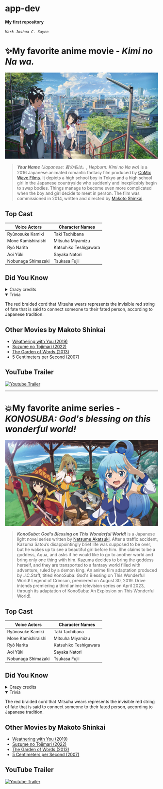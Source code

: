 # app-dev

**My first repository**

*`Mark Joshua C. Sayen`*

# :sparkles:My favorite anime movie - *Kimi no Na wa.*

![this is an image](kiminonawa.jpg "animemoviepic")

> ***Your Name** (Japanese: 君の名は。, Hepburn: Kimi no Na wa)* is a 2016 Japanese animated romantic fantasy film produced by [CoMix Wave Films](https://en.wikipedia.org/wiki/CoMix_Wave_Films). It depicts a high school boy in Tokyo and a high school girl in the Japanese countryside who suddenly and inexplicably begin to swap bodies. Things manage to become even more complicated when the boy and girl decide to meet in person. The film was commissioned in 2014, written and directed by [Makoto Shinkai](https://en.wikipedia.org/wiki/Makoto_Shinkai).

## **Top Cast**
| Voice Actors | Character Names|
| ----------- | ----------- |
|Ryûnosuke Kamiki   | Taki Tachibana |
|Mone Kamishiraishi  | Mitsuha Miyamizu |
|Ryô Narita | Katsuhiko Teshigawara|
|Aoi Yûki |Sayaka Natori |
|Nobunaga Shimazaki | Tsukasa Fujii|

## **Did You Know**
 <details>
  <summary>Crazy credits</summary>
  <p>
            At the end of the film, as both the lead characters simultaneously says "Your name...", the title of the film appears.
  </p>
</details>

  <details open>
  <summary>Trivia</summary>
  <p>
               The red braided cord that Mitsuha wears represents the invisible red string of fate that is said to connect someone
       to their fated person, according to Japanese tradition.
  </p>
</details>
 
## **Other Movies by Makoto Shinkai**

* [Weathering with You (2019)](https://www.imdb.com/title/tt9426210/?ref_=fn_al_tt_1)
* [Suzume no Tojimari (2022)](https://www.imdb.com/title/tt16428256/?ref_=nv_sr_srsg_0)
* [The Garden of Words (2013)](https://www.imdb.com/title/tt2591814/?ref_=nv_sr_srsg_0)
* [5 Centimeters per Second (2007)](https://www.imdb.com/title/tt0983213/?ref_=fn_al_tt_1)

## **YouTube Trailer**
<p> <!--align="center"-->
  <a href="https://youtu.be/xU47nhruN-Q"><img width="32px" alt="Youtube Trailer" title="Youtube Trailer" src="https://i.imgur.com/qiXu7b2.png"/></a>
  &#8287;&#8287;&#8287;&#8287;&#8287;
</p>

---

# :boom:My favorite anime series - *KONOSUBA: God's blessing on this wonderful world!*

![this is konosuba image](konosubs.jpg "animeseriespic")

> ***KonoSuba: God's Blessing on This Wonderful World!*** is a Japanese light novel series written by [Natsume Akatsuki](https://en.wikipedia.org/wiki/Natsume_Akatsuki). After a traffic accident, Kazuma Satou’s disappointingly brief life was supposed to be over, but he wakes up to see a beautiful girl before him. She claims to be a goddess, Aqua, and asks if he would like to go to another world and bring only one thing with him. Kazuma decides to bring the goddess herself, and they are transported to a fantasy world filled with adventure, ruled by a demon king. An anime film adaptation produced by J.C.Staff, titled KonoSuba: God's Blessing on This Wonderful World! Legend of Crimson, premiered on August 30, 2019. Drive intends premiering a third anime television series on April 2023, through its adaptation of KonoSuba: An Explosion on This Wonderful World!.

## **Top Cast**
| Voice Actors | Character Names|
| ----------- | ----------- |
|Ryûnosuke Kamiki   | Taki Tachibana |
|Mone Kamishiraishi  | Mitsuha Miyamizu |
|Ryô Narita | Katsuhiko Teshigawara|
|Aoi Yûki |Sayaka Natori |
|Nobunaga Shimazaki | Tsukasa Fujii|

## **Did You Know**
 <details>
  <summary>Crazy credits</summary>
  <p>
            At the end of the film, as both the lead characters simultaneously says "Your name...", the title of the film appears.
  </p>
</details>

  <details open>
  <summary>Trivia</summary>
  <p>
               The red braided cord that Mitsuha wears represents the invisible red string of fate that is said to connect someone
       to their fated person, according to Japanese tradition.
  </p>
</details>
 
## **Other Movies by Makoto Shinkai**

* [Weathering with You (2019)](https://www.imdb.com/title/tt9426210/?ref_=fn_al_tt_1)
* [Suzume no Tojimari (2022)](https://www.imdb.com/title/tt16428256/?ref_=nv_sr_srsg_0)
* [The Garden of Words (2013)](https://www.imdb.com/title/tt2591814/?ref_=nv_sr_srsg_0)
* [5 Centimeters per Second (2007)](https://www.imdb.com/title/tt0983213/?ref_=fn_al_tt_1)

## **YouTube Trailer**
<p> <!--align="center"-->
  <a href="https://youtu.be/xU47nhruN-Q"><img width="32px" alt="Youtube Trailer" title="Youtube Trailer" src="https://i.imgur.com/qiXu7b2.png"/></a>
  &#8287;&#8287;&#8287;&#8287;&#8287;
</p>

